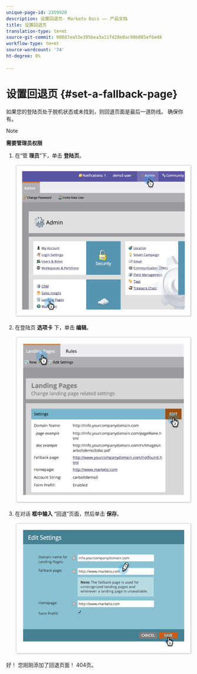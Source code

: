 ```yaml
---
unique-page-id: 2359920
description: 设置回退页- Marketo Docs —— 产品文档
title: 设置回退页
translation-type: tm+mt
source-git-commit: 00887ea53e395bea3a11fd28e0ac98b085ef6ed8
workflow-type: tm+mt
source-wordcount: '74'
ht-degree: 0%

---
```



# 设置回退页 {#set-a-fallback-page}

如果您的登陆页处于脱机状态或未找到，则回退页面是最后一道防线。 确保你有。

>[!NOTE]
>
>**需要管理员权限**

1. 在“管 **理员**”下，单击 **登陆页**。

   ![](assets/image2014-9-10-12-3a7-3a22.png)

1. 在登陆页 **选项卡** 下，单击 **编辑**。

   ![](assets/image2014-9-10-12-3a7-3a5.png)

1. 在对话 **框中输入** “回退”页面，然后单击 **保存**。

   ![](assets/image2014-9-10-12-3a6-3a2.png)

好！ 您刚刚添加了回退页面！ 404页。